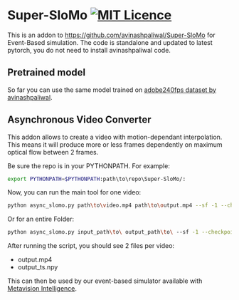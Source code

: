 # Super-SloMo [![MIT Licence](https://badges.frapsoft.com/os/mit/mit.svg?v=103)](https://opensource.org/licenses/mit-license.php)
This is an addon to https://github.com/avinashpaliwal/Super-SloMo for Event-Based simulation. The code is standalone and updated to latest pytorch, you do not need to install avinashpaliwal code.

## Pretrained model
So far you can use the same model trained on [adobe240fps dataset by avinashpaliwal](https://drive.google.com/open?id=1IvobLDbRiBgZr3ryCRrWL8xDbMZ-KnpF).

## Asynchronous Video Converter
This addon allows to create a video with motion-dependant interpolation. This means it will produce more or less frames dependently on maximum optical flow between 2 frames.

Be sure the repo is in your PYTHONPATH. For example:
```bash
export PYTHONPATH=$PYTHONPATH:path\to\repo\Super-SloMo/:
```

Now, you can run the main tool for one video:
```bash
python async_slomo.py path\to\video.mp4 path\to\output.mp4 --sf -1 --checkpoint path\to\checkpoint.ckpt --video_fps M --lambda_flow 0.5 --viz 1
```
Or for an entire Folder:
```bash
python async_slomo.py input_path\to\ output_path\to\ --sf -1 --checkpoint path\to\checkpoint.ckpt --video_fps M
```

After running the script, you should see 2 files per video:
- output.mp4
- output_ts.npy

This can then be used by our event-based simulator available with [Metavision Intelligence](https://www.prophesee.ai/metavision-intelligence/).